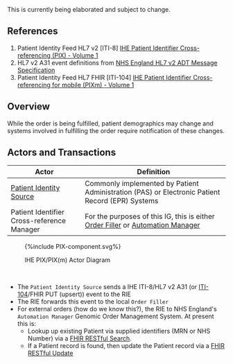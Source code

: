 <div class="alert alert-danger" role="alert">
This is currently being elaborated and subject to change.
</div>


## References

1. Patient Identity Feed HL7 v2 [ITI-8] [IHE Patient Identifier Cross-referencing (PIX) - Volume 1](https://profiles.ihe.net/ITI/TF/Volume1/ch-5.html) 
2. HL7 v2 A31 event definitions from [NHS England HL7 v2 ADT Message Specification](https://drive.google.com/drive/folders/1FRkyZvWpZB1nCKbvQbo-eW_q9VtlR3Ws)
3. Patient Identity Feed HL7 FHIR [ITI-104] [IHE Patient Identifier Cross-referencing for mobile (PIXm) - Volume 1](https://profiles.ihe.net/ITI/PIXm/index.html)

## Overview

While the order is being fulfilled, patient demographics may change and systems involved in fulfilling the order require notification of these changes.

## Actors and Transactions

| Actor                                                       | Definition                                                                                       |
|-------------------------------------------------------------|--------------------------------------------------------------------------------------------------|
| [Patient Identity Source](ActorDefinition-PatientIdentitySource.html) | Commonly implemented by Patient Administration (PAS) or Electronic Patient Record (EPR) Systems  |
| Patient Identifier Cross-reference Manager | For the purposes of this IG, this is either [Order Filler](ActorDefinition-OrderFiller.html) or [Automation Manager](ActorDefinition-AutomationManager.html) |

<figure>
{%include PIX-component.svg%}
<p id="fX.X.X.X-X" class="figureTitle">IHE PIX/PIX(m) Actor Diagram</p>
</figure>
<br clear="all">

- The `Patient Identity Source` sends a IHE ITI-8/HL7 v2 A31 (or [ITI-104](https://profiles.ihe.net/ITI/PIXm/ITI-104.html)/FHIR PUT (upsert)) event to the RIE 
- The RIE forwards this event to the local `Order Filler`
- For external orders (how do we know this?), the RIE to NHS England's `Automation Manager` Genomic Order Management System. At present this is:
  - Lookup up existing Patient via supplied identifiers (MRN or NHS Number) via a [FHIR RESTful Search](https://digital.nhs.uk/developer/api-catalogue/genomic-order-management-service-fhir#get-/FHIR/R4/Patient). 
  - If a Patient record is found, then update the Patient record via a [FHIR RESTful Update](https://digital.nhs.uk/developer/api-catalogue/genomic-order-management-service-fhir#put-/FHIR/R4/Patient/-id-)
